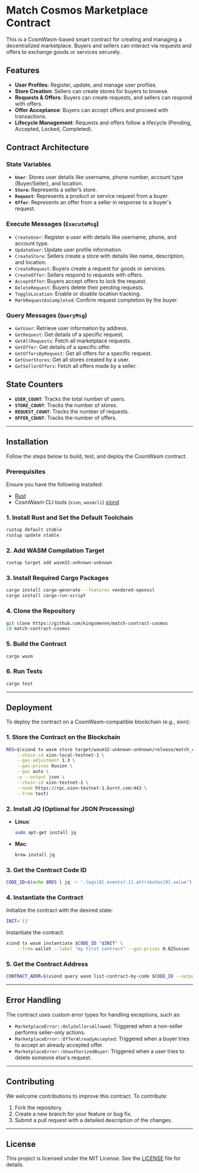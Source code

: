 # Match Cosmos Marketplace Contract

This is a CosmWasm-based smart contract for creating and managing a decentralized marketplace. Buyers and sellers can interact via requests and offers to exchange goods or services securely.

## Features

- **User Profiles**: Register, update, and manage user profiles.
- **Store Creation**: Sellers can create stores for buyers to browse.
- **Requests & Offers**: Buyers can create requests, and sellers can respond with offers.
- **Offer Acceptance**: Buyers can accept offers and proceed with transactions.
- **Lifecycle Management**: Requests and offers follow a lifecycle (Pending, Accepted, Locked, Completed).

## Contract Architecture

### State Variables

- **`User`**: Stores user details like username, phone number, account type (Buyer/Seller), and location.
- **`Store`**: Represents a seller’s store.
- **`Request`**: Represents a product or service request from a buyer.
- **`Offer`**: Represents an offer from a seller in response to a buyer's request.

### Execute Messages (`ExecuteMsg`)

- `CreateUser`: Register a user with details like username, phone, and account type.
- `UpdateUser`: Update user profile information.
- `CreateStore`: Sellers create a store with details like name, description, and location.
- `CreateRequest`: Buyers create a request for goods or services.
- `CreateOffer`: Sellers respond to requests with offers.
- `AcceptOffer`: Buyers accept offers to lock the request.
- `DeleteRequest`: Buyers delete their pending requests.
- `ToggleLocation`: Enable or disable location tracking.
- `MarkRequestAsCompleted`: Confirm request completion by the buyer.

### Query Messages (`QueryMsg`)

- `GetUser`: Retrieve user information by address.
- `GetRequest`: Get details of a specific request.
- `GetAllRequests`: Fetch all marketplace requests.
- `GetOffer`: Get details of a specific offer.
- `GetOffersByRequest`: Get all offers for a specific request.
- `GetUserStores`: Get all stores created by a user.
- `GetSellerOffers`: Fetch all offers made by a seller.

## State Counters

- **`USER_COUNT`**: Tracks the total number of users.
- **`STORE_COUNT`**: Tracks the number of stores.
- **`REQUEST_COUNT`**: Tracks the number of requests.
- **`OFFER_COUNT`**: Tracks the number of offers.

---

## Installation

Follow the steps below to build, test, and deploy the CosmWasm contract.

### Prerequisites

Ensure you have the following installed:

- [Rust](https://www.rust-lang.org/tools/install)
- CosmWasm CLI tools (`xion`, `wasmcli`) [xiond](https://docs.burnt.com/xion/nodes-and-validators/run-a-node/build-the-xion-daemon)

### 1. Install Rust and Set the Default Toolchain

```bash
rustup default stable
rustup update stable
```

### 2. Add WASM Compilation Target

```bash
rustup target add wasm32-unknown-unknown
```

### 3. Install Required Cargo Packages

```bash
cargo install cargo-generate --features vendored-openssl
cargo install cargo-run-script
```

### 4. Clone the Repository

```bash
git clone https://github.com/kingsmennn/match-contract-cosmos
cd match-contract-cosmos
```

### 5. Build the Contract

```bash
cargo wasm
```

### 6. Run Tests

```bash
cargo test
```

---

## Deployment

To deploy the contract on a CosmWasm-compatible blockchain (e.g., xion):

### 1. Store the Contract on the Blockchain

```bash
RES=$(xiond tx wasm store target/wasm32-unknown-unknown/release/match_cosmos_contract.wasm \
    --chain-id xion-local-testnet-1 \
    --gas-adjustment 1.3 \
    --gas-prices 0uxion \
    --gas auto \
    -y --output json \
    --chain-id xion-testnet-1 \
    --node https://rpc.xion-testnet-1.burnt.com:443 \
    --from test)
```

### 2. Install JQ (Optional for JSON Processing)

- **Linux**:
  ```bash
  sudo apt-get install jq
  ```
- **Mac**:
  ```bash
  brew install jq
  ```

### 3. Get the Contract Code ID

```bash
CODE_ID=$(echo $RES | jq -r '.logs[0].events[-1].attributes[0].value')
```

### 4. Instantiate the Contract

Initialize the contract with the desired state:

```bash
INIT='{}'
```

Instantiate the contract:

```bash
xiond tx wasm instantiate $CODE_ID "$INIT" \
    --from wallet --label "my first contract" --gas-prices 0.025uxion --gas auto --gas-adjustment 1.3 -b block -y --no-admin
```

### 5. Get the Contract Address

```bash
CONTRACT_ADDR=$(xiond query wasm list-contract-by-code $CODE_ID --output json | jq -r '.contracts[0]' -node https://rpc.xion-testnet-1.burnt.com:443 --chain-id xion-testnet-1)
```

---

## Error Handling

The contract uses custom error types for handling exceptions, such as:

- `MarketplaceError::OnlySellersAllowed`: Triggered when a non-seller performs seller-only actions.
- `MarketplaceError::OfferAlreadyAccepted`: Triggered when a buyer tries to accept an already accepted offer.
- `MarketplaceError::UnauthorizedBuyer`: Triggered when a user tries to delete someone else's request.

---

## Contributing

We welcome contributions to improve this contract. To contribute:

1. Fork the repository.
2. Create a new branch for your feature or bug fix.
3. Submit a pull request with a detailed description of the changes.

---

## License

This project is licensed under the MIT License. See the [LICENSE](LICENSE) file for details.
